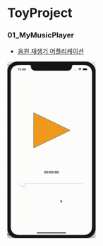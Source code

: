 # ToyProject 


### 01_MyMusicPlayer 
- [음원 재생기 어플리케이션](https://www.edwith.org/boostcourse-ios/joinLectures/12899)


<img src="./screenshots/mymusicplayer.gif" width="200" height="400"> 



